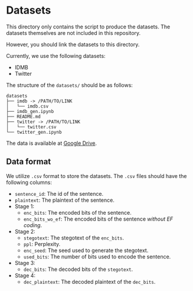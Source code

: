 # Datasets

This directory only contains the script to produce the datasets. The datasets themselves are not included in this repository.

However, you should link the datasets to this directory.

Currently, we use the following datasets:
* IDMB
* Twitter

The structure of the `datasets/` should be as follows:
```
datasets
├── imdb -> /PATH/TO/LINK
│   └── imdb.csv
├── imdb_gen.ipynb
├── README.md
├── twitter -> /PATH/TO/LINK
│   └── twitter.csv
└── twitter_gen.ipynb
```

The data is available at [Google Drive](https://drive.google.com/drive/folders/13FU6pDc5hL07hY-tT6JzA6FBV-c53fcv?usp=sharing).

## Data format

We utilize `.csv` format to store the datasets. The `.csv` files should have the following columns:
* `sentence_id`: The id of the sentence.
* `plaintext`: The plaintext of the sentence.
* Stage 1:
  * `enc_bits`: The encoded bits of the sentence.
  * `enc_bits_wo_ef`: The encoded bits of the sentence *without EF coding*.
* Stage 2:
  * `stegotext`: The stegotext of the `enc_bits`.
  * `ppl`: Perplexity.
  * `enc_seed`: The seed used to generate the stegotext.
  * `used_bits`: The number of bits used to encode the sentence.
* Stage 3:
  * `dec_bits`: The decoded bits of the `stegotext`.
* Stage 4:
  * `dec_plaintext`: The decoded plaintext of the `dec_bits`.
